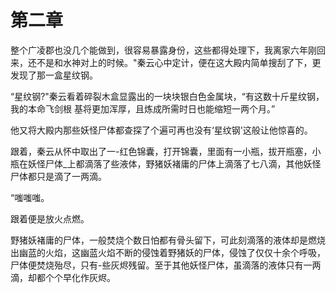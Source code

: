 # 第二章

整个广凌郡也没几个能做到，很容易暴露身份，这些都得处理下，我离家六年刚回来，还不是和水神对上的时候。"秦云心中定计，便在这大殿内简单搜刮了下，更发现了那一盒星纹钢。

“星纹钢?"秦云看着碎裂木盒显露出的一块块银白色金属块，“有这数十斤星纹钢，我的本命飞剑根 基将更加浑厚，且炼成所需时日也能缩短一两个月。”

他又将大殿内那些妖怪尸体都查探了个遍可再也没有‘星纹钢'这般让他惊喜的。

跟着，秦云从怀中取出了一-红色锦囊，打开锦囊，里面有一小瓶，拔开瓶塞，小瓶在妖怪尸体_上都滴落了些液体，野猪妖褚庸的尸体上滴落了七八滴，其他妖怪尸体都只是滴了一两滴。

“嗤嗤嗤。

跟着便是放火点燃。

野猪妖褚庸的尸体，一般焚烧个数日怕都有骨头留下，可此刻滴落的液体却是燃烧出幽蓝的火焰，这幽蓝火焰不断的侵蚀着野猪妖的尸体，侵蚀了仅仅十余个呼吸，尸体便焚烧殆尽，只有-些灰烬残留。至于其他妖怪尸体，虽滴落的液体只有一两滴，却都个个早化作灰烬。
